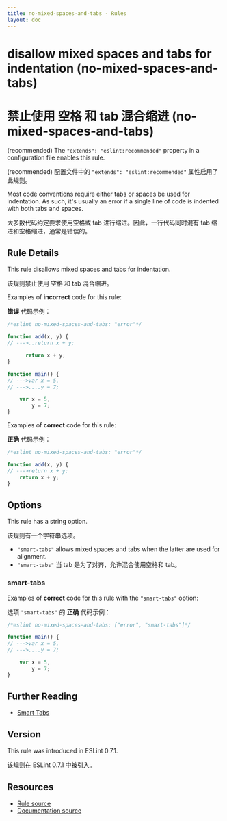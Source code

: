 ```yaml
---
title: no-mixed-spaces-and-tabs - Rules
layout: doc
---
```

<!-- Note: No pull requests accepted for this file. See README.md in the root directory for details. -->

# disallow mixed spaces and tabs for indentation (no-mixed-spaces-and-tabs)

# 禁止使用 空格 和 tab 混合缩进 (no-mixed-spaces-and-tabs)

(recommended) The `"extends": "eslint:recommended"` property in a configuration file enables this rule.

(recommended) 配置文件中的 `"extends": "eslint:recommended"` 属性启用了此规则。

Most code conventions require either tabs or spaces be used for indentation. As such, it's usually an error if a single line of code is indented with both tabs and spaces.

大多数代码约定要求使用空格或 tab 进行缩进。因此，一行代码同时混有 tab 缩进和空格缩进，通常是错误的。

## Rule Details

This rule disallows mixed spaces and tabs for indentation.

该规则禁止使用 空格 和 tab 混合缩进。

Examples of **incorrect** code for this rule:

**错误** 代码示例：

```js
/*eslint no-mixed-spaces-and-tabs: "error"*/

function add(x, y) {
// --->..return x + y;

      return x + y;
}

function main() {
// --->var x = 5,
// --->....y = 7;

    var x = 5,
        y = 7;
}
```

Examples of **correct** code for this rule:

**正确** 代码示例：

```js
/*eslint no-mixed-spaces-and-tabs: "error"*/

function add(x, y) {
// --->return x + y;
    return x + y;
}
```

## Options

This rule has a string option.

该规则有一个字符串选项。

* `"smart-tabs"` allows mixed spaces and tabs when the latter are used for alignment.
* `"smart-tabs"` 当 tab 是为了对齐，允许混合使用空格和 tab。

### smart-tabs

Examples of **correct** code for this rule with the `"smart-tabs"` option:

选项 `"smart-tabs"` 的 **正确** 代码示例：

```js
/*eslint no-mixed-spaces-and-tabs: ["error", "smart-tabs"]*/

function main() {
// --->var x = 5,
// --->....y = 7;

    var x = 5,
        y = 7;
}
```


## Further Reading

* [Smart Tabs](http://www.emacswiki.org/emacs/SmartTabs)

## Version

This rule was introduced in ESLint 0.7.1.

该规则在 ESLint 0.7.1 中被引入。

## Resources

* [Rule source](https://github.com/eslint/eslint/tree/master/lib/rules/no-mixed-spaces-and-tabs.js)
* [Documentation source](https://github.com/eslint/eslint/tree/master/docs/rules/no-mixed-spaces-and-tabs.md)
